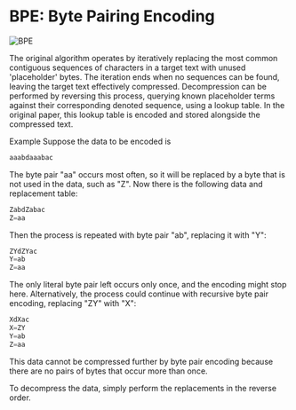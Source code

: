 # BPE: Byte Pairing Encoding
![BPE](https://miro.medium.com/v2/resize:fit:1400/1*tQx4iDNDvME61PGO3t_qAw.png)

The original algorithm operates by iteratively replacing the most common contiguous sequences of characters in a target text with unused 'placeholder' bytes. The iteration ends when no sequences can be found, leaving the target text effectively compressed. Decompression can be performed by reversing this process, querying known placeholder terms against their corresponding denoted sequence, using a lookup table. In the original paper, this lookup table is encoded and stored alongside the compressed text.

Example
Suppose the data to be encoded is
```python
aaabdaaabac
```

The byte pair "aa" occurs most often, so it will be replaced by a byte that is not used in the data, such as "Z". Now there is the following data and replacement table:
```python
ZabdZabac
Z=aa
```
Then the process is repeated with byte pair "ab", replacing it with "Y":
```python
ZYdZYac
Y=ab
Z=aa
```
The only literal byte pair left occurs only once, and the encoding might stop here. Alternatively, the process could continue with recursive byte pair encoding, replacing "ZY" with "X":
```python
XdXac
X=ZY
Y=ab
Z=aa
```
This data cannot be compressed further by byte pair encoding because there are no pairs of bytes that occur more than once.

To decompress the data, simply perform the replacements in the reverse order.